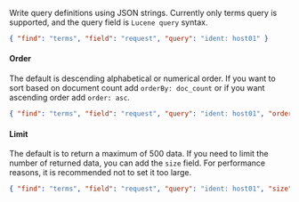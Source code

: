 Write query definitions using JSON strings. Currently only terms query is supported, and the query field is `Lucene query` syntax.

```json
{ "find": "terms", "field": "request", "query": "ident: host01" }
```

#### Order

The default is descending alphabetical or numerical order. If you want to sort based on document count add `orderBy: doc_count` or if you want ascending order add `order: asc`.

```json
{ "find": "terms", "field": "request", "query": "ident: host01", "orderBy": "doc_count", "order": "asc" }
```

#### Limit

The default is to return a maximum of 500 data. If you need to limit the number of returned data, you can add the `size` field. For performance reasons, it is recommended not to set it too large.

```json
{ "find": "terms", "field": "request", "query": "ident: host01", "size": 10 }
```
